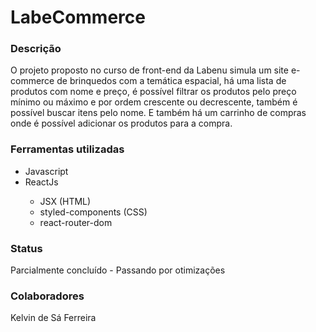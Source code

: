 <h1>LabeCommerce</h1>

<h3>Descrição</h3>
<p>O projeto proposto no curso de front-end da Labenu simula um site e-commerce de brinquedos com a temática espacial, há uma lista de produtos com nome e preço, é possível filtrar os produtos pelo preço mínimo ou máximo e por ordem crescente ou decrescente, também é possível buscar itens pelo nome. E também há um carrinho de compras onde é possível adicionar os produtos para a compra.</p>

<h3>Ferramentas utilizadas</h3>
<ul>
  <li>Javascript</li>
  <li>ReactJs</li>
  <ul>
    <li>JSX (HTML)</li>
    <li>styled-components (CSS)</li>
    <li>react-router-dom</li>
  </ul>
</ul>

<h3>Status</h3>
<p>Parcialmente concluído - Passando por otimizações</p>

<h3>Colaboradores</h3>
<p>Kelvin de Sá Ferreira</p>
